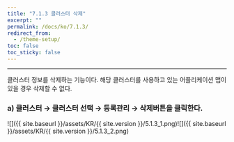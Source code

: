 ```yaml
---
title: "7.1.3 클러스터 삭제"
excerpt: ""
permalink: /docs/ko/7.1.3/
redirect_from:
  - /theme-setup/
toc: false
toc_sticky: false
---
```


---
클러스터 정보를 삭제하는 기능이다. 해당 클러스터를 사용하고 있는 어플리케이션 맵이 있을 경우 삭제할 수 없다.

### a\) 클러스터 → 클러스터 선택 → 등록관리 → 삭제버튼을 클릭한다.
![]({{ site.baseurl }}/assets/KR/{{ site.version }}/5.1.3_1.png)![]({{ site.baseurl }}/assets/KR/{{ site.version }}/5.1.3_2.png)
